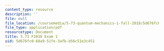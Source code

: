 ```yaml
---
content_type: resource
description: ''
file: null
file_location: /coursemedia/5-73-quantum-mechanics-i-fall-2018/5d676fc068a951fe3afbb56c51e3c451_MIT5_73F18_exam1.pdf
file_type: application/pdf
resourcetype: Document
title: 5.73 F2018 Exam 1
uid: 5d676fc0-68a9-51fe-3afb-b56c51e3c451
---
```

